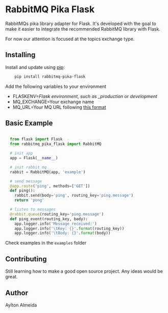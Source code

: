 # RabbitMQ Pika Flask

RabbitMQs pika library adapter for Flask. It's developed with the goal to make it easier to integrate the recommended RabbitMQ library with Flask.

For now our attention is focused at the topics exchange type.

## Installing

Install and update using [pip](https://pip.pypa.io/en/stable/quickstart/):

```bash
    pip install rabbitmq-pika-flask
```

Add the following variables to your environment

- FLASK*ENV=Flask environment, such as \_production* or _development_
- MQ_EXCHANGE=Your exchange name
- MQ_URL=Your MQ URL following [this format](https://pika.readthedocs.io/en/stable/examples/using_urlparameters.html)

## Basic Example

```python

  from flask import Flask
  from rabbitmq_pika_flask import RabbitMQ

  # init app
  app = Flask(__name__)

  # init rabbit mq
  rabbit = RabbitMQ(app, 'example')

  # send message
  @app.route('ping', methods=['GET'])
  def ping():
    rabbit.send(body='ping', routing_key='ping.message')
    return 'pong'

  # listen to messages
  @rabbit.queue(routing_key='ping.message')
  def ping_event(routing_key, body):
    app.logger.info('Message received:')
    app.logger.info('\tKey: {}'.format(routing_key))
    app.logger.info('\tBody: {}'.format(body))

```

Check examples in the `examples` folder

## Contributing

Still learning how to make a good open source project. Any ideas would be great.

## Author

Aylton Almeida
